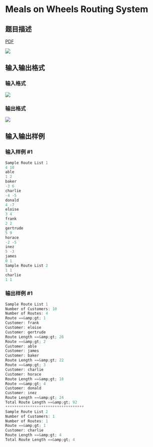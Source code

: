# Meals on Wheels Routing System

## 题目描述

[problemUrl]: https://uva.onlinejudge.org/index.php?option=com_onlinejudge&Itemid=8&category=4&page=show_problem&problem=142

[PDF](https://uva.onlinejudge.org/external/2/p206.pdf)

![](https://cdn.luogu.com.cn/upload/vjudge_pic/UVA206/233b3b24306eae13ce3e9d258468784cd6a99f0d.png)

## 输入输出格式

### 输入格式

![](https://cdn.luogu.com.cn/upload/vjudge_pic/UVA206/3cf80053837671b9820356ffd8b0dfe128b10141.png)

### 输出格式

![](https://cdn.luogu.com.cn/upload/vjudge_pic/UVA206/8c83e5dda8a6614a3175d8276bf246de82057c96.png)

## 输入输出样例

### 输入样例 #1

```cpp
Sample Route List 1
4 10
able
1 2
baker
-3 6
charlie
-4 -5
donald
4 -7
eloise
3 4
frank
2 2
gertrude
5 9
horace
-2 -5
inez
5 -3
james
0 1
Sample Route List 2
1 1
charlie
1 1
```


### 输出样例 #1

```cpp
Sample Route List 1
Number of Customers: 10
Number of Routes: 4
Route ==&amp;gt; 1
Customer: frank
Customer: eloise
Customer: gertrude
Route Length ==&amp;gt; 28
Route ==&amp;gt; 2
Customer: able
Customer: james
Customer: baker
Route Length ==&amp;gt; 22
Route ==&amp;gt; 3
Customer: charlie
Customer: horace
Route Length ==&amp;gt; 18
Route ==&amp;gt; 4
Customer: donald
Customer: inez
Route Length ==&amp;gt; 24
Total Route Length ==&amp;gt; 92
***********************************
Sample Route List 2
Number of Customers: 1
Number of Routes: 1
Route ==&amp;gt; 1
Customer: charlie
Route Length ==&amp;gt; 4
Total Route Length ==&amp;gt; 4
```



